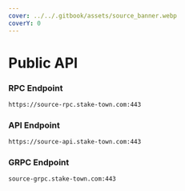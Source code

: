 ```yaml
---
cover: ../../.gitbook/assets/source_banner.webp
coverY: 0
---
```


# Public API

### **RPC Endpoint**

```bash
https://source-rpc.stake-town.com:443
```

### **API Endpoint**

```bash
https://source-api.stake-town.com:443
```

### **GRPC Endpoint**

```bash
source-grpc.stake-town.com:443
```

